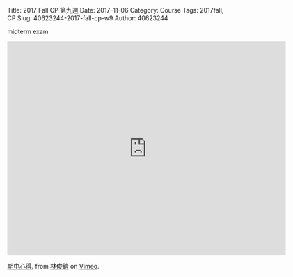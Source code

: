 Title: 2017 Fall CP 第九週
Date: 2017-11-06
Category: Course
Tags: 2017fall, CP
Slug: 40623244-2017-fall-cp-w9
Author: 40623244

midterm exam

<!-- PELICAN_END_SUMMARY -->

<iframe src="https://player.vimeo.com/video/241403365" width="640" height="491" frameborder="0" webkitallowfullscreen mozallowfullscreen allowfullscreen></iframe>
<p><a href="https://vimeo.com/241403365">期中心得.</a> from <a href="https://vimeo.com/user73411903">林俊鎧</a> on <a href="https://vimeo.com">Vimeo</a>.</p>


